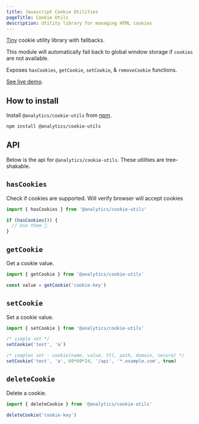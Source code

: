 ```yaml
---
title: Javascript Cookie Utilities
pageTitle: Cookie Utils
description: Utility library for managing HTML cookies
---
```


[Tiny](https://bundlephobia.com/result?p=@analytics/cookie-utils) cookie utility library with fallbacks.

This module will automatically fail back to global window storage if `cookies` are not available.

Exposes `hasCookies`, `getCookie`, `setCookie`, & `removeCookie` functions.

[See live demo](https://utils-cookies.netlify.app/).

## How to install

Install `@analytics/cookie-utils` from [npm](https://www.npmjs.com/package/@analytics/cookie-utils).

```bash
npm install @analytics/cookie-utils
```

## API

Below is the api for `@analytics/cookie-utils`. These utilities are tree-shakable.

## `hasCookies`

Check if cookies are supported. Will verify browser will accept cookies

```js
import { hasCookies } from '@analytics/cookie-utils'

if (hasCookies()) {
  // Use them 🍪
}
```

## `getCookie`

Get a cookie value.

```js
import { getCookie } from '@analytics/cookie-utils'

const value = getCookie('cookie-key')
```

## `setCookie`

Set a cookie value.

```js
import { setCookie } from '@analytics/cookie-utils'

/* simple set */
setCookie('test', 'a')

/* complex set - cookie(name, value, ttl, path, domain, secure) */
setCookie('test', 'a', 60*60*24, '/api', '*.example.com', true)
```

## `deleteCookie`

Delete a cookie.

```js
import { deleteCookie } from '@analytics/cookie-utils'

deleteCookie('cookie-key')
```